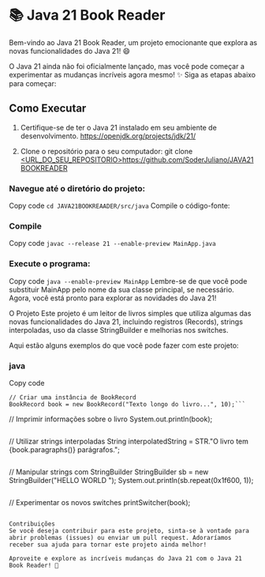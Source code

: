 # 📚 Java 21 Book Reader

Bem-vindo ao Java 21 Book Reader, um projeto emocionante que explora as novas funcionalidades do Java 21! 😄

O Java 21 ainda não foi oficialmente lançado, mas você pode começar a experimentar as mudanças incríveis agora mesmo! ✨ Siga as etapas abaixo para começar:

## Como Executar

1. Certifique-se de ter o Java 21 instalado em seu ambiente de desenvolvimento.
https://openjdk.org/projects/jdk/21/

2. Clone o repositório para o seu computador:
   git clone [<URL_DO_SEU_REPOSITORIO>](https://github.com/SoderJuliano/JAVA21BOOKREADER)https://github.com/SoderJuliano/JAVA21BOOKREADER


### Navegue até o diretório do projeto:
Copy code
``cd JAVA21BOOKREAADER/src/java``
Compile o código-fonte:

### Compile
Copy code
``javac --release 21 --enable-preview MainApp.java``

### Execute o programa:
Copy code
``java --enable-preview MainApp``
Lembre-se de que você pode substituir MainApp pelo nome da sua classe principal, se necessário. Agora, você está pronto para explorar as novidades do Java 21!

O Projeto
Este projeto é um leitor de livros simples que utiliza algumas das novas funcionalidades do Java 21, incluindo registros (Records), strings interpoladas, uso da classe StringBuilder e melhorias nos switches.

Aqui estão alguns exemplos do que você pode fazer com este projeto:

### java
Copy code

```
// Criar uma instância de BookRecord
BookRecord book = new BookRecord("Texto longo do livro...", 10);```

```
// Imprimir informações sobre o livro
System.out.println(book);
```

```
// Utilizar strings interpoladas
String interpolatedString = STR."O livro tem \{book.paragraphs()} parágrafos.";
```

```
// Manipular strings com StringBuilder
StringBuilder sb = new StringBuilder("HELLO WORLD ");
System.out.println(sb.repeat(0x1f600, 1));
```

```
// Experimentar os novos switches
printSwitcher(book);
```

Contribuições
Se você deseja contribuir para este projeto, sinta-se à vontade para abrir problemas (issues) ou enviar um pull request. Adoraríamos receber sua ajuda para tornar este projeto ainda melhor!

Aproveite e explore as incríveis mudanças do Java 21 com o Java 21 Book Reader! 🚀
